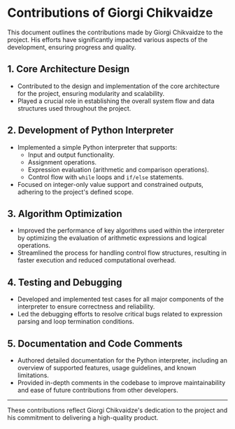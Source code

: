 # Contributions of Giorgi Chikvaidze

This document outlines the contributions made by Giorgi Chikvaidze to the project. His efforts have significantly impacted various aspects of the development, ensuring progress and quality.

## 1. **Core Architecture Design**
   - Contributed to the design and implementation of the core architecture for the project, ensuring modularity and scalability.
   - Played a crucial role in establishing the overall system flow and data structures used throughout the project.

## 2. **Development of Python Interpreter**
   - Implemented a simple Python interpreter that supports:
     - Input and output functionality.
     - Assignment operations.
     - Expression evaluation (arithmetic and comparison operations).
     - Control flow with `while` loops and `if/else` statements.
   - Focused on integer-only value support and constrained outputs, adhering to the project's defined scope.

## 3. **Algorithm Optimization**
   - Improved the performance of key algorithms used within the interpreter by optimizing the evaluation of arithmetic expressions and logical operations.
   - Streamlined the process for handling control flow structures, resulting in faster execution and reduced computational overhead.

## 4. **Testing and Debugging**
   - Developed and implemented test cases for all major components of the interpreter to ensure correctness and reliability.
   - Led the debugging efforts to resolve critical bugs related to expression parsing and loop termination conditions.

## 5. **Documentation and Code Comments**
   - Authored detailed documentation for the Python interpreter, including an overview of supported features, usage guidelines, and known limitations.
   - Provided in-depth comments in the codebase to improve maintainability and ease of future contributions from other developers.
   
---

These contributions reflect Giorgi Chikvaidze's dedication to the project and his commitment to delivering a high-quality product.
